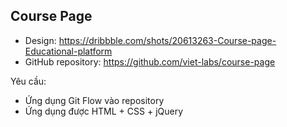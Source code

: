 ## Course Page

- Design: https://dribbble.com/shots/20613263-Course-page-Educational-platform
- GitHub repository: https://github.com/viet-labs/course-page

Yêu cầu:
- Ứng dụng Git Flow vào repository
- Ứng dụng được HTML + CSS + jQuery
